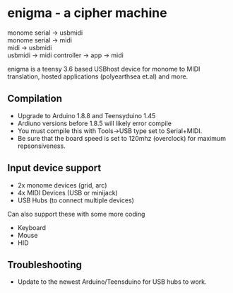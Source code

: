 # enigma - a cipher machine

monome serial -> usbmidi  
monome serial -> midi  
midi -> usbmidi  
usbmidi -> midi 
controller -> app -> midi  

enigma is a teensy 3.6 based USBhost device for monome to MIDI translation, hosted applications (polyearthsea et.al) and more.


## Compilation
* Upgrade to Arduino 1.8.8 and Teensyduino 1.45
* Ardiuno versions before 1.8.5 will likely error compile
* You must compile this with Tools->USB type set to Serial+MIDI.
* Be sure that the board speed is set to 120mhz (overclock) for maximum repsonsiveness.


## Input device support
* 2x monome devices (grid, arc)
* 4x MIDI Devices (USB or minijack)
* USB Hubs (to connect multiple devices)

Can also support these with some more coding
* Keyboard
* Mouse
* HID 

## Troubleshooting
* Update to the newest Arduino/Teensduino for USB hubs to work.
